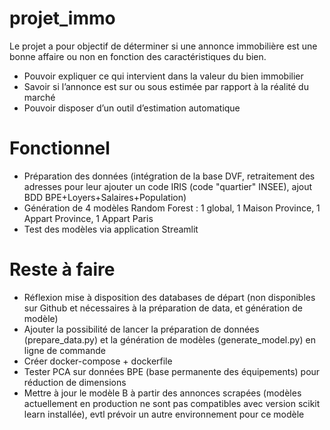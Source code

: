 # projet_immo
Le projet a pour objectif de déterminer si une annonce immobilière est une bonne affaire ou non en fonction des caractéristiques du bien.

- Pouvoir expliquer ce qui intervient dans la valeur du bien immobilier
- Savoir si l’annonce est sur ou sous estimée par rapport à la réalité du marché
- Pouvoir disposer d’un outil d’estimation automatique

# Fonctionnel

- Préparation des données (intégration de la base DVF, retraitement des adresses pour leur ajouter un code IRIS (code "quartier" INSEE), ajout BDD BPE+Loyers+Salaires+Population)
- Génération de 4 modèles Random Forest : 1 global, 1 Maison Province, 1 Appart Province, 1 Appart Paris
- Test des modèles via application Streamlit

# Reste à faire

- Réflexion mise à disposition des databases de départ (non disponibles sur Github et nécessaires à la préparation de data, et génération de modèle)
- Ajouter la possibilité de lancer la préparation de données (prepare_data.py) et la génération de modèles (generate_model.py) en ligne de commande
- Créer docker-compose + dockerfile
- Tester PCA sur données BPE (base permanente des équipements) pour réduction de dimensions
- Mettre à jour le modèle B à partir des annonces scrapées (modèles actuellement en production ne sont pas compatibles avec version scikit learn installée), evtl prévoir un autre environnement pour ce modèle
